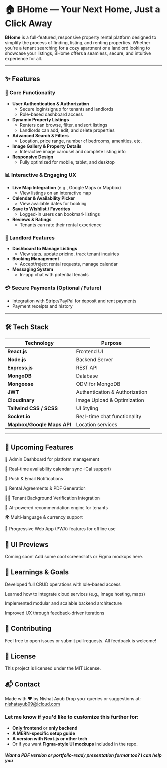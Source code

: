 # 🏠 BHome — Your Next Home, Just a Click Away

**BHome** is a full-featured, responsive property rental platform designed to simplify the process of finding, listing, and renting properties. Whether you're a tenant searching for a cozy apartment or a landlord looking to showcase your listings, BHome offers a seamless, secure, and intuitive experience for all.

---

## ✨ Features

### 🧭 Core Functionality
- **User Authentication & Authorization**
  - Secure login/signup for tenants and landlords
  - Role-based dashboard access
- **Dynamic Property Listings**
  - Renters can browse, filter, and sort listings
  - Landlords can add, edit, and delete properties
- **Advanced Search & Filters**
  - Location, price range, number of bedrooms, amenities, etc.
- **Image Gallery & Property Details**
  - Interactive image carousel and complete listing info
- **Responsive Design**
  - Fully optimized for mobile, tablet, and desktop

### 📊 Interactive & Engaging UX
- **Live Map Integration** (e.g., Google Maps or Mapbox)
  - View listings on an interactive map
- **Calendar & Availability Picker**
  - View available dates for booking
- **Save to Wishlist / Favorites**
  - Logged-in users can bookmark listings
- **Reviews & Ratings**
  - Tenants can rate their rental experience

### 💼 Landlord Features
- **Dashboard to Manage Listings**
  - View stats, update pricing, track tenant inquiries
- **Booking Management**
  - Accept/reject rental requests, manage calendar
- **Messaging System**
  - In-app chat with potential tenants

### 💳 Secure Payments (Optional / Future)
- Integration with Stripe/PayPal for deposit and rent payments
- Payment receipts and history

---

## 🛠️ Tech Stack

| Technology     | Purpose                         |
|----------------|---------------------------------|
| **React.js**   | Frontend UI                     |
| **Node.js**    | Backend Server                  |
| **Express.js** | REST API                        |
| **MongoDB**    | Database                        |
| **Mongoose**   | ODM for MongoDB                 |
| **JWT**        | Authentication & Authorization  |
| **Cloudinary** | Image Upload & Optimization     |
| **Tailwind CSS / SCSS** | UI Styling             |
| **Socket.io**  | Real-time chat functionality    |
| **Mapbox/Google Maps API** | Location services  |

---

## 🧪 Upcoming Features

🏦 Admin Dashboard for platform management

📅 Real-time availability calendar sync (iCal support)

🔔 Push & Email Notifications

🧾 Rental Agreements & PDF Generation

🕵️‍♀️ Tenant Background Verification Integration

🧬 AI-powered recommendation engine for tenants

🌍 Multi-language & currency support

📱 Progressive Web App (PWA) features for offline use

## 📸 UI Previews
Coming soon! Add some cool screenshots or Figma mockups here.

## 🧠 Learnings & Goals
Developed full CRUD operations with role-based access

Learned how to integrate cloud services (e.g., image hosting, maps)

Implemented modular and scalable backend architecture

Improved UX through feedback-driven iterations

## 🤝 Contributing
Feel free to open issues or submit pull requests. All feedback is welcome!

## 📝 License
This project is licensed under the MIT License.

## 📬 Contact
Made with ❤️ by Nishat Ayub
Drop your queries or suggestions at: nishatayub09@icloud.com

### Let me know if you'd like to customize this further for:
- **Only frontend** or **only backend**
- **A MERN-specific setup guide**
- **A version with Next.js or other tech**
- Or if you want **Figma-style UI mockups** included in the repo.

##### Want a PDF version or portfolio-ready presentation format too? I can help you